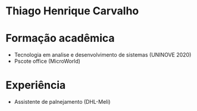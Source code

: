 # Thiago Henrique Carvalho

# Formação acadêmica
+ Tecnologia em analise e desenvolvimento de sistemas (UNINOVE 2020)
+ Pscote office (MicroWorld)

# Experiência

+ Assistente de palnejamento (DHL-Meli)
